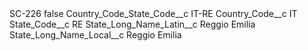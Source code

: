 <?xml version="1.0" encoding="UTF-8"?>
<CustomMetadata xmlns="http://soap.sforce.com/2006/04/metadata" xmlns:xsi="http://www.w3.org/2001/XMLSchema-instance" xmlns:xsd="http://www.w3.org/2001/XMLSchema">
    <label>SC-226</label>
    <protected>false</protected>
    <values>
        <field>Country_Code_State_Code__c</field>
        <value xsi:type="xsd:string">IT-RE</value>
    </values>
    <values>
        <field>Country_Code__c</field>
        <value xsi:type="xsd:string">IT</value>
    </values>
    <values>
        <field>State_Code__c</field>
        <value xsi:type="xsd:string">RE</value>
    </values>
    <values>
        <field>State_Long_Name_Latin__c</field>
        <value xsi:type="xsd:string">Reggio Emilia</value>
    </values>
    <values>
        <field>State_Long_Name_Local__c</field>
        <value xsi:type="xsd:string">Reggio Emilia</value>
    </values>
</CustomMetadata>
